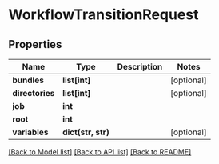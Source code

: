 # WorkflowTransitionRequest

## Properties

Name | Type | Description | Notes
------------ | ------------- | ------------- | -------------
**bundles** | **list[int]** |  | [optional] 
**directories** | **list[int]** |  | [optional] 
**job** | **int** |  | 
**root** | **int** |  | 
**variables** | **dict(str, str)** |  | [optional] 

[[Back to Model list]](../#documentation-for-models) [[Back to API list]](../#documentation-for-api-endpoints) [[Back to README]](../)


